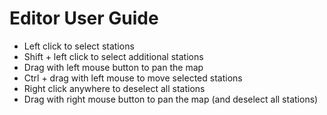 # Editor User Guide

* Left click to select stations
* Shift + left click to select additional stations
* Drag with left mouse button to pan the map
* Ctrl + drag with left mouse to move selected stations
* Right click anywhere to deselect all stations
* Drag with right mouse button to pan the map (and deselect all stations)
